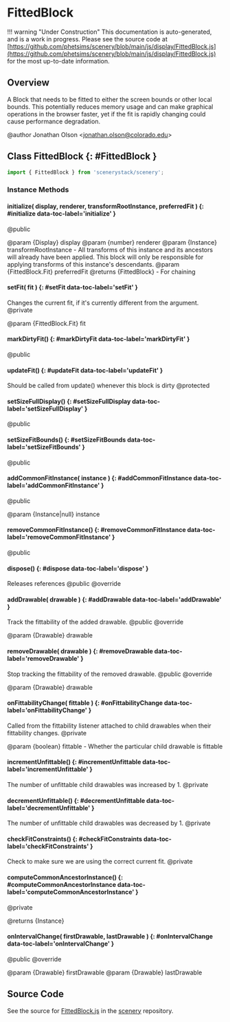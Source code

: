 # FittedBlock

!!! warning "Under Construction"
    This documentation is auto-generated, and is a work in progress. Please see the source code at
    [https://github.com/phetsims/scenery/blob/main/js/display/FittedBlock.js](https://github.com/phetsims/scenery/blob/main/js/display/FittedBlock.js) for the most up-to-date information.

## Overview

A Block that needs to be fitted to either the screen bounds or other local bounds. This potentially reduces memory
usage and can make graphical operations in the browser faster, yet if the fit is rapidly changing could cause
performance degradation.

@author Jonathan Olson &lt;jonathan.olson@colorado.edu&gt;

## Class FittedBlock {: #FittedBlock }


```js
import { FittedBlock } from 'scenerystack/scenery';
```
### Instance Methods

#### initialize( display, renderer, transformRootInstance, preferredFit ) {: #initialize data-toc-label='initialize' }

@public

@param {Display} display
@param {number} renderer
@param {Instance} transformRootInstance - All transforms of this instance and its ancestors will already have been
                                          applied. This block will only be responsible for applying transforms of
                                          this instance's descendants.
@param {FittedBlock.Fit} preferredFit
@returns {FittedBlock} - For chaining

#### setFit( fit ) {: #setFit data-toc-label='setFit' }

Changes the current fit, if it's currently different from the argument.
@private

@param {FittedBlock.Fit} fit

#### markDirtyFit() {: #markDirtyFit data-toc-label='markDirtyFit' }

@public

#### updateFit() {: #updateFit data-toc-label='updateFit' }

Should be called from update() whenever this block is dirty
@protected

#### setSizeFullDisplay() {: #setSizeFullDisplay data-toc-label='setSizeFullDisplay' }

@public

#### setSizeFitBounds() {: #setSizeFitBounds data-toc-label='setSizeFitBounds' }

@public

#### addCommonFitInstance( instance ) {: #addCommonFitInstance data-toc-label='addCommonFitInstance' }

@public

@param {Instance|null} instance

#### removeCommonFitInstance() {: #removeCommonFitInstance data-toc-label='removeCommonFitInstance' }

@public

#### dispose() {: #dispose data-toc-label='dispose' }

Releases references
@public
@override

#### addDrawable( drawable ) {: #addDrawable data-toc-label='addDrawable' }

Track the fittability of the added drawable.
@public
@override

@param {Drawable} drawable

#### removeDrawable( drawable ) {: #removeDrawable data-toc-label='removeDrawable' }

Stop tracking the fittability of the removed drawable.
@public
@override

@param {Drawable} drawable

#### onFittabilityChange( fittable ) {: #onFittabilityChange data-toc-label='onFittabilityChange' }

Called from the fittability listener attached to child drawables when their fittability changes.
@private

@param {boolean} fittable - Whether the particular child drawable is fittable

#### incrementUnfittable() {: #incrementUnfittable data-toc-label='incrementUnfittable' }

The number of unfittable child drawables was increased by 1.
@private

#### decrementUnfittable() {: #decrementUnfittable data-toc-label='decrementUnfittable' }

The number of unfittable child drawables was decreased by 1.
@private

#### checkFitConstraints() {: #checkFitConstraints data-toc-label='checkFitConstraints' }

Check to make sure we are using the correct current fit.
@private

#### computeCommonAncestorInstance() {: #computeCommonAncestorInstance data-toc-label='computeCommonAncestorInstance' }

@private

@returns {Instance}

#### onIntervalChange( firstDrawable, lastDrawable ) {: #onIntervalChange data-toc-label='onIntervalChange' }

@public
@override

@param {Drawable} firstDrawable
@param {Drawable} lastDrawable



## Source Code

See the source for [FittedBlock.js](https://github.com/phetsims/scenery/blob/main/js/display/FittedBlock.js) in the [scenery](https://github.com/phetsims/scenery) repository.
